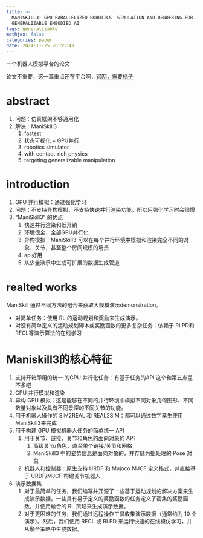 ```yaml
---
title: >-
  MANISKILL3: GPU PARALLELIZED ROBOTICS  SIMULATION AND RENDERING FOR 
  GENERALIZABLE EMBODIED AI
tags: generalizable
mathjax: false
categories: paper
date: 2024-11-25 20:55:43
---
```


一个机器人模拟平台的论文

<!--more-->

论文不重要，这一篇重点还在平台啊，[官网，需要梯子](http://maniskill.ai/)

# abstract
1. 问题：仿真框架不够通用化
2. 解决：ManiSkill3
   1. fastest
   2. 状态可视化 + GPU并行
   3. robotics simulator
   4. with contact-rich physics
   5. targeting generalizable manipulation


# introduction
1. GPU 并行模拟：通过强化学习 
2. 问题：不支持异构模拟，不支持快速并行渲染功能，所以用强化学习时会很慢
3. “ManiSkill3” 的优点
   1. 快速并行渲染和低开销
   2. 环境很全，全部GPU并行化
   3. 异构模拟：ManiSkill3 可以在每个并行环境中模拟和渲染完全不同的对象、关节，甚至整个房间规模的场景
   4. api好用
   5. 从少量演示中生成可扩展的数据生成管道


# realted works
ManiSkill 通过不同方法的组合来获取大规模演示demonstration。

- 对简单任务：使用 RL 的运动规划和奖励来生成演示。
- 对没有简单定义的运动规划脚本或奖励函数的更多复杂任务：依赖于 RLPD和 RFCL等演示算法的在线学习

# Maniskill3的核心特征
1. 支持开箱即用的统一 的GPU 并行化任务：有基于任务的API   这个和第五点差不多吧
2. GPU 并行模拟和渲染
3. 异构 GPU 模拟：这是能够在不同的并行环境中模拟不同对象几何图形、不同数量对象以及具有不同景深的不同关节的功能。
4. 用于机器人操作的 SIM2REAL 和 REAL2SIM：都可以通过数字孪生使用 ManiSkill3来完成
5. 用于构建 GPU 模拟机器人任务的简单统一 API
   1. 用于关节、链接、关节和角色的面向对象的 API
      1. 高级关节/角色，直至单个链接/关节和网格
      2. ManiSkill3 中的姿势信息是面向对象的，并存储为批处理的 Pose 对象
   2. 机器人和控制器：原生支持 URDF 和 Mujoco MJCF 定义格式，并直接基于 URDF/MJCF 构建关节机器人
6. 演示数据集
   1. 对于最简单的任务，我们编写并开源了一些基于运动规划的解决方案来生成演示数据。一些具有易于定义的奖励函数的任务定义了密集的奖励函数，并使用融合的 RL 策略来生成演示数据。
   2. 对于更困难的任务，我们通过远程操作工具收集演示数据（通常约为 10 个演示）。然后，我们使用 RFCL  或 RLPD  来运行快速的在线模仿学习，并从融合策略中生成数据。 